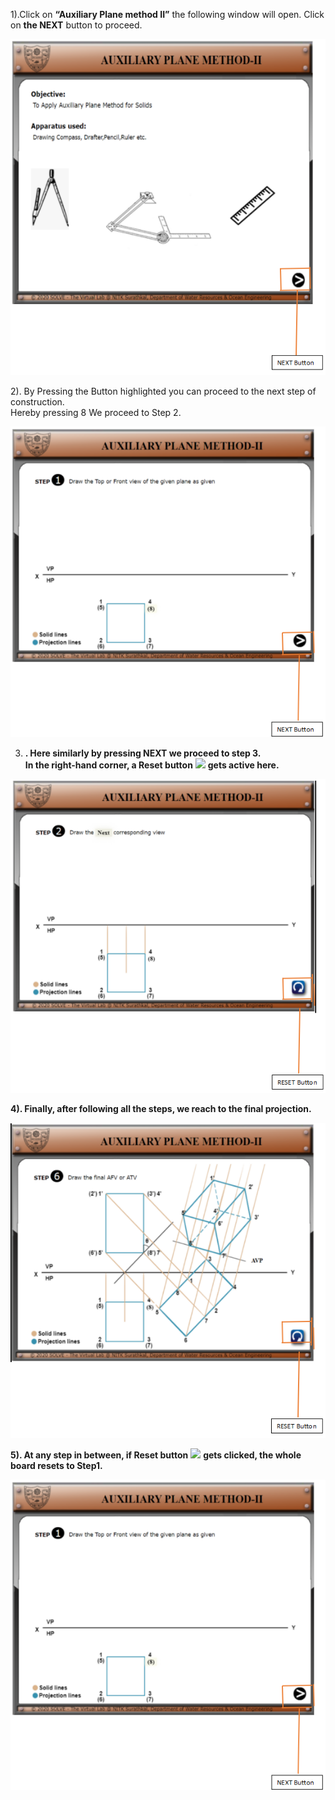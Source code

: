 
1).Click on **“Auxiliary Plane method II”** the following window will
open. Click on **the NEXT** button to proceed.

![](./images/image3.png)

2). By Pressing the Button highlighted you can proceed to the next
    step of construction.  
    Hereby pressing 8 We proceed to Step 2.  

![](./images/image4.png)

3)  **. Here similarly by pressing NEXT we proceed to step 3.  
    In the right-hand corner, a Reset button** ![](./images/image2.png)
    **gets active here.**

![](./images/image1.png)

**4). Finally, after following all the steps, we reach to the final
projection.**

![](./images/image6.png)

**5). At any step in between, if Reset button** ![](./images/image2.png)
**gets clicked, the whole board resets to Step1.**

![](./images/image4.png)
